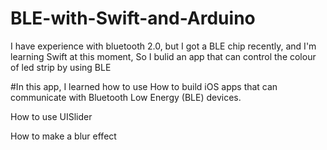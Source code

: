 # BLE-with-Swift-and-Arduino

I have experience with bluetooth 2.0, but I got a BLE chip recently, and I'm learning Swift at this moment, 
So I bulid an app that can control the colour of led strip by using BLE

#In this app, I learned how to use
How to build iOS apps that can communicate with Bluetooth Low Energy (BLE) devices.

How to use UISlider

How to make a blur effect
